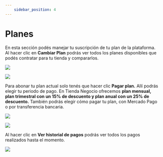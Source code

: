 ```yaml
---
    sidebar_position: 4
---
```


# Planes

En esta sección podés manejar tu suscripción de tu plan de la plataforma.
Al hacer clic en **Cambiar Plan** podrás ver todos los planes disponibles que podés contratar para tu tienda y compararlos. 

![](/Fotos/Configuraciones/planes1.png)

![](/Fotos/Configuraciones/planes2.png)

Para abonar tu plan actual solo tenés que hacer clic **Pagar plan.** Allí podrás elegir tu periodo de pago. En Tienda Negocio ofrecemos **plan mensual, plan trimestral con un 15% de descuento y plan anual con un 25% de descuento.** También podrás elegir cómo pagar tu plan, con Mercado Pago o por transferencia bancaria.

![](/Fotos/Configuraciones/planes3.png)

![](/Fotos/Configuraciones/planes4.png)

Al hacer clic en **Ver historial de pagos** podrás ver todos los pagos realizados hasta el momento.  

![](/Fotos/Configuraciones/planes5.png)